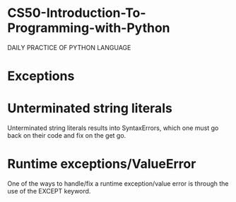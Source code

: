 # CS50-Introduction-To-Programming-with-Python
DAILY PRACTICE OF PYTHON LANGUAGE

# Exceptions 

# Unterminated string literals
Unterminated string literals results into SyntaxErrors, which one must go back on their code and fix on the get go.

# Runtime exceptions/ValueError
One of the ways to handle/fix a runtime exception/value error is through the use of the EXCEPT keyword. 



